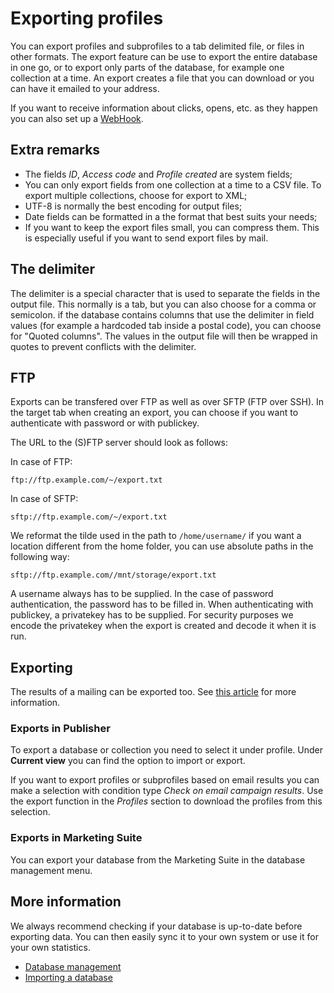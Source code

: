 # Exporting profiles

You can export profiles and subprofiles to a tab delimited file, or files in
other formats. The export feature can be use to export the entire database
in one go, or to export only parts of the database, for example one collection
at a time. An export creates a file that you can download or you can have it
emailed to your address.

If you want to receive information about clicks, opens, etc. as they happen
you can also set up a [WebHook](./webhooks).

## Extra remarks

* The fields *ID*, *Access code* and *Profile created* are system fields;
* You can only export fields from one collection at a time to a CSV file. To export multiple collections, choose for export to XML;
* UTF-8 is normally the best encoding for output files;
* Date fields can be formatted in a the format that best suits your needs;
* If you want to keep the export files small, you can compress them. This is especially useful if you want to send export files by mail.

## The delimiter

The delimiter is a special character that is used to separate the fields in
the output file. This normally is a tab, but you can also choose for a comma
or semicolon. if the database contains columns that use the delimiter in field
values (for example a hardcoded tab inside a postal code), you can choose for
"Quoted columns". The values in the output file will then be wrapped in quotes
to prevent conflicts with the delimiter.

## FTP

Exports can be transfered over FTP as well as over SFTP (FTP over SSH). In the
target tab when creating an export, you can choose if you want to authenticate
with password or with publickey.

The URL to the (S)FTP server should look as follows:

In case of FTP:
```text
ftp://ftp.example.com/~/export.txt
```

In case of SFTP:
```text
sftp://ftp.example.com/~/export.txt
```

We reformat the tilde used in the path to `/home/username/` if you want a
location different from the home folder, you can use absolute paths in the
following way:
```text
sftp://ftp.example.com//mnt/storage/export.txt
```

A username always has to be supplied. In the case of password authentication,
the password has to be filled in. When authenticating with publickey,
a privatekey has to be supplied. For security purposes we encode the privatekey
when the export is created and decode it when it is run.

## Exporting

The results of a mailing can be exported too. See [this article](./statistics-export)
for more information.

### Exports in Publisher

To export a database or collection you need to select it under profile.
Under **Current view** you can find the option to import or export.

If you want to export profiles or subprofiles based on email results you
can make a selection with condition type *Check on email campaign results*.
Use the export function in the *Profiles* section to download the profiles
from this selection.

### Exports in Marketing Suite

You can export your database from the Marketing Suite in the database
management menu.

## More information

We always recommend checking if your database is up-to-date before exporting
data. You can then easily sync it to your own system or use it for your
own statistics.

* [Database management](./database-introduction)
* [Importing a database](./database-import)
